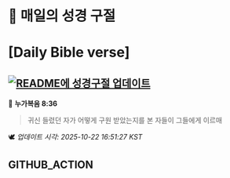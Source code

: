 # 🙏 매일의 성경 구절
# [Daily Bible verse]
## [![README에 성경구절 업데이트](https://github.com/DONGSUKA/first_test/actions/workflows/update-readme-bible.yml/badge.svg)](https://github.com/DONGSUKA/first_test/actions/workflows/update-readme-bible.yml)
<!-- START_BIBLE_VERSE -->
📖 **누가복음 8:36**
> 귀신 들렸던 자가 어떻게 구원 받았는지를 본 자들이 그들에게 이르매

🕊️ _업데이트 시각: 2025-10-22 16:51:27 KST_
  <!-- END_BIBLE_VERSE -->
## GITHUB_ACTION
